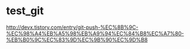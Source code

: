 # test_git

http://devx.tistory.com/entry/git-push-%EC%8B%9C-%EC%98%A4%EB%A5%98%EB%A9%94%EC%84%B8%EC%A7%80-%EB%B0%9C%EC%83%9D%EC%9B%90%EC%9D%B8
